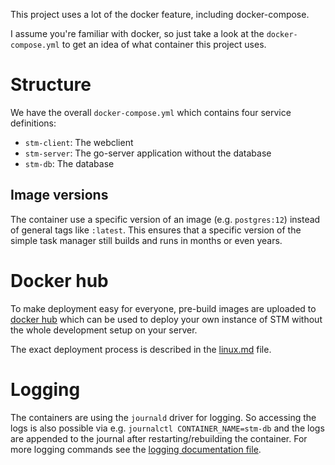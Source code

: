 This project uses a lot of the docker feature, including docker-compose.

I assume you're familiar with docker, so just take a look at the `docker-compose.yml` to get an idea of what container
this project uses.

# Structure

We have the overall `docker-compose.yml` which contains four service definitions:

* `stm-client`: The webclient
* `stm-server`: The go-server application without the database
* `stm-db`: The database

## Image versions

The container use a specific version of an image (e.g. `postgres:12`) instead of general tags like `:latest`. This
ensures that a specific version of the simple task manager still builds and runs in months or even years.

# Docker hub

To make deployment easy for everyone, pre-build images are uploaded
to [docker hub](https://hub.docker.com/u/simpletaskmanager) which can be used to deploy your own instance of STM without
the whole development setup on your server.

The exact deployment process is described in the [linux.md](./linux.md) file.

# Logging

The containers are using the `journald` driver for logging. So accessing the logs is also possible via
e.g. `journalctl CONTAINER_NAME=stm-db` and the logs are appended to the journal after restarting/rebuilding the
container. For more logging commands see the [logging documentation file](./logging.md).